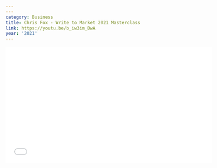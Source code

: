 ```yaml
---
---
category: Business
title: Chris Fox - Write to Market 2021 Masterclass
link: https://youtu.be/b_iw3im_DwA
year: '2021'
---
```

<iframe width="560" height="315" src="{{ page.link }}" frameborder="0" allowfullscreen></iframe>
